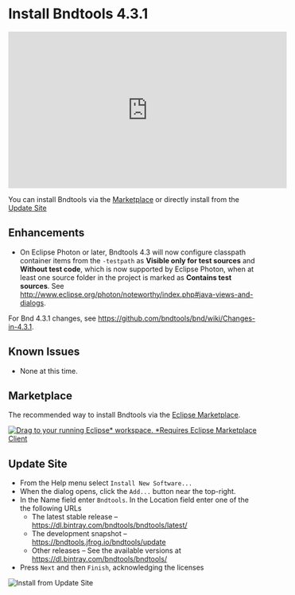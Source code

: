 ---
---


# Install Bndtools 4.3.1

<iframe width="560" height="315" src="https://www.youtube.com/embed/Ry6XNGm7C-k" frameborder="0" allow="accelerometer; autoplay; encrypted-media; gyroscope; picture-in-picture" allowfullscreen></iframe>

You can install Bndtools via the [Marketplace](#marketplace) or directly install from the [Update Site](#update-site)

## Enhancements

* On Eclipse Photon or later, Bndtools 4.3 will now configure classpath container items from the `-testpath`
as **Visible only for test sources** and **Without test code**, which is now supported by Eclipse Photon, 
when at least one source folder in the project is marked as **Contains test sources**. 
See <http://www.eclipse.org/photon/noteworthy/index.php#java-views-and-dialogs>.

For Bnd 4.3.1 changes, see <https://github.com/bndtools/bnd/wiki/Changes-in-4.3.1>.

## Known Issues

* None at this time.

## Marketplace

The recommended way to install Bndtools via the [Eclipse Marketplace](https://marketplace.eclipse.org/content/bndtools).

<a href="http://marketplace.eclipse.org/marketplace-client-intro?mpc_install=1220" class="drag" title="Drag to your running Eclipse* workspace. *Requires Eclipse Marketplace Client"><img typeof="foaf:Image" class="img-responsive" src="https://marketplace.eclipse.org/sites/all/themes/solstice/public/images/marketplace/btn-install.png" alt="Drag to your running Eclipse* workspace. *Requires Eclipse Marketplace Client" /></a>


## Update Site

* From the Help menu select `Install New Software...` 
* When the dialog opens, click the `Add...` button near the top-right.
* In the Name field enter `Bndtools`. In the Location field enter one of the the following URLs
  * The latest stable release – <https://dl.bintray.com/bndtools/bndtools/latest/>
  * The development snapshot – <https://bndtools.jfrog.io/bndtools/update>
  * Other releases – See the available versions at <https://dl.bintray.com/bndtools/bndtools/>
* Press `Next` and then `Finish`, acknowledging the licenses

![Install from Update Site](https://media.giphy.com/media/3Fd626YjfdFpPnLmug/giphy.gif)


